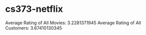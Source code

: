 cs373-netflix
=============

Average Rating of All Movies:       3.2281371945
Average Rating of All Customers:    3.67410130345